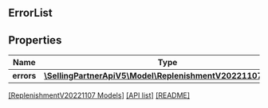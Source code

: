 ## ErrorList

## Properties

Name | Type | Description | Notes
------------ | ------------- | ------------- | -------------
**errors** | [**\SellingPartnerApiV5\Model\ReplenishmentV20221107\Error[]**](Error.md) |  |

[[ReplenishmentV20221107 Models]](../) [[API list]](../../Api) [[README]](../../../README.md)
